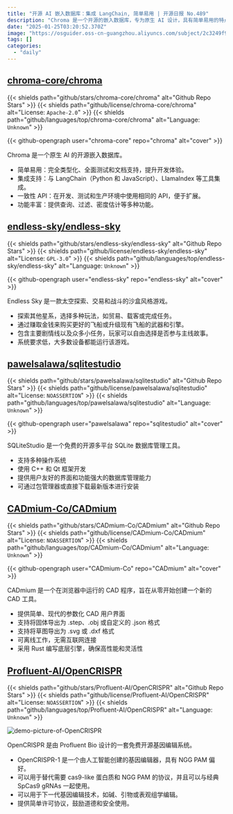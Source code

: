 ```yaml
---
title: "开源 AI 嵌入数据库：集成 LangChain, 简单易用 | 开源日报 No.489"
description: "Chroma 是一个开源的嵌入数据库，专为原生 AI 设计，具有简单易用的特点，提供全面的文档和测试支持，支持与 LangChain 和 LlamaIndex 等工具的集成，提供一致的 API 以便于在不同环境中使用，功能包括查询、过滤和密度估计等。"
date: "2025-01-25T03:20:52.370Z"
image: "https://osguider.oss-cn-guangzhou.aliyuncs.com/subject/2c3249f95296d1e66d75d89db741a564.png"
tags: []
categories:
  - "daily"
---
```


## [chroma-core/chroma](https://github.com/chroma-core/chroma)

{{< shields path="github/stars/chroma-core/chroma" alt="Github Repo Stars" >}} {{< shields path="github/license/chroma-core/chroma" alt="License: `Apache-2.0`" >}} {{< shields path="github/languages/top/chroma-core/chroma" alt="Language: `Unknown`" >}}

{{< github-opengraph user="chroma-core" repo="chroma" alt="cover" >}}

Chroma 是一个原生 AI 的开源嵌入数据库。

- 简单易用：完全类型化、全面测试和文档支持，提升开发体验。
- 集成支持：与 LangChain（Python 和 JavaScript）、LlamaIndex 等工具集成。
- 一致性 API：在开发、测试和生产环境中使用相同的 API，便于扩展。
- 功能丰富：提供查询、过滤、密度估计等多种功能。
  
## [endless-sky/endless-sky](https://github.com/endless-sky/endless-sky)

{{< shields path="github/stars/endless-sky/endless-sky" alt="Github Repo Stars" >}} {{< shields path="github/license/endless-sky/endless-sky" alt="License: `GPL-3.0`" >}} {{< shields path="github/languages/top/endless-sky/endless-sky" alt="Language: `Unknown`" >}}

{{< github-opengraph user="endless-sky" repo="endless-sky" alt="cover" >}}

Endless Sky 是一款太空探索、交易和战斗的沙盒风格游戏。

- 探索其他星系，选择多种玩法，如贸易、载客或完成任务。
- 通过赚取金钱来购买更好的飞船或升级现有飞船的武器和引擎。
- 包含主要剧情线以及众多小任务，玩家可以自由选择是否参与主线故事。
- 系统要求低，大多数设备都能运行该游戏。
  
## [pawelsalawa/sqlitestudio](https://github.com/pawelsalawa/sqlitestudio)

{{< shields path="github/stars/pawelsalawa/sqlitestudio" alt="Github Repo Stars" >}} {{< shields path="github/license/pawelsalawa/sqlitestudio" alt="License: `NOASSERTION`" >}} {{< shields path="github/languages/top/pawelsalawa/sqlitestudio" alt="Language: `Unknown`" >}}

{{< github-opengraph user="pawelsalawa" repo="sqlitestudio" alt="cover" >}}

SQLiteStudio 是一个免费的开源多平台 SQLite 数据库管理工具。

- 支持多种操作系统
- 使用 C++ 和 Qt 框架开发
- 提供用户友好的界面和功能强大的数据库管理能力
- 可通过包管理器或直接下载最新版本进行安装
  
## [CADmium-Co/CADmium](https://github.com/CADmium-Co/CADmium)

{{< shields path="github/stars/CADmium-Co/CADmium" alt="Github Repo Stars" >}} {{< shields path="github/license/CADmium-Co/CADmium" alt="License: `NOASSERTION`" >}} {{< shields path="github/languages/top/CADmium-Co/CADmium" alt="Language: `Unknown`" >}}

{{< github-opengraph user="CADmium-Co" repo="CADmium" alt="cover" >}}

CADmium 是一个在浏览器中运行的 CAD 程序，旨在从零开始创建一个新的 CAD 工具。

- 提供简单、现代的参数化 CAD 用户界面
- 支持将固体导出为 .step、.obj 或自定义的 .json 格式
- 支持将草图导出为 .svg 或 .dxf 格式
- 可离线工作，无需互联网连接
- 采用 Rust 编写底层引擎，确保高性能和灵活性
  
## [Profluent-AI/OpenCRISPR](https://github.com/Profluent-AI/OpenCRISPR)

{{< shields path="github/stars/Profluent-AI/OpenCRISPR" alt="Github Repo Stars" >}} {{< shields path="github/license/Profluent-AI/OpenCRISPR" alt="License: `NOASSERTION`" >}} {{< shields path="github/languages/top/Profluent-AI/OpenCRISPR" alt="Language: `Unknown`" >}}

![demo-picture-of-OpenCRISPR](https://static.osguider.com/subject/github/Profluent-AI/OpenCRISPR/8567892fa206916ce4a737f39ea401ad.png)

OpenCRISPR 是由 Profluent Bio 设计的一套免费开源基因编辑系统。

- OpenCRISPR-1 是一个由人工智能创建的基因编辑器，具有 NGG PAM 偏好。
- 可以用于替代需要 cas9-like 蛋白质和 NGG PAM 的协议，并且可以与经典 SpCas9 gRNAs 一起使用。
- 可以用于下一代基因编辑技术，如碱、引物或表观组学编辑。
- 提供简单许可协议，鼓励道德和安全使用。
  
